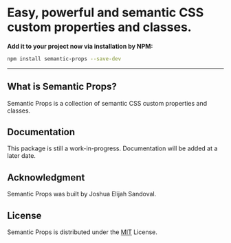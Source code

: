 # Easy, powerful and semantic CSS custom properties and classes.

**Add it to your project now via installation by NPM:**

```bash
npm install semantic-props --save-dev
```

---

## What is Semantic Props?
Semantic Props is a collection of semantic CSS custom properties and classes.

## Documentation
This package is still a work-in-progress. Documentation will be added at a later date.

## Acknowledgment
Semantic Props was built by Joshua Elijah Sandoval.

## License
Semantic Props is distributed under the [MIT](https://choosealicense.com/licenses/mit/) License.